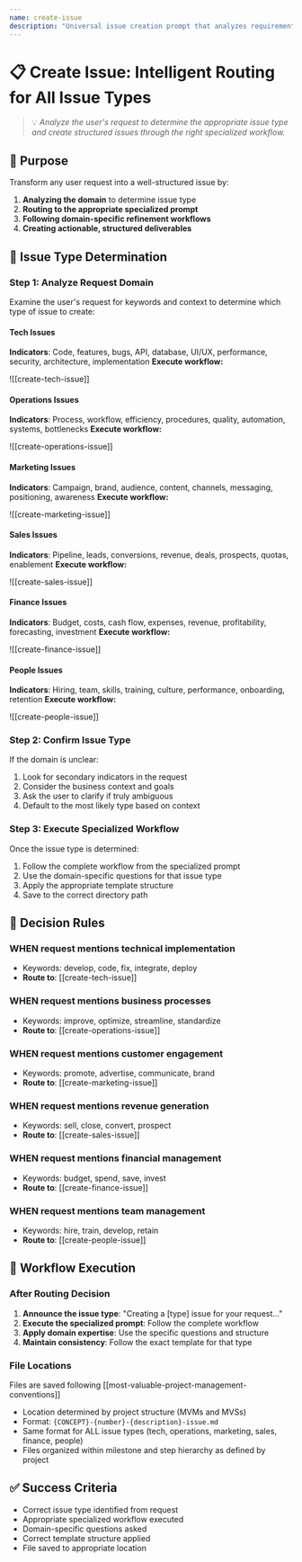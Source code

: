 ```yaml
---
name: create-issue
description: "Universal issue creation prompt that analyzes requirements to determine issue type (tech, operations, marketing, sales, finance, or people) and routes to the appropriate specialized prompt."
---
```


# 📋 Create Issue: Intelligent Routing for All Issue Types
> 💡 *Analyze the user's request to determine the appropriate issue type and create structured issues through the right specialized workflow.*

## 🎯 Purpose
Transform any user request into a well-structured issue by:
1. **Analyzing the domain** to determine issue type
2. **Routing to the appropriate specialized prompt**
3. **Following domain-specific refinement workflows**
4. **Creating actionable, structured deliverables**

## 🔄 Issue Type Determination

### Step 1: Analyze Request Domain
Examine the user's request for keywords and context to determine which type of issue to create:

#### Tech Issues
**Indicators**: Code, features, bugs, API, database, UI/UX, performance, security, architecture, implementation
**Execute workflow:**

![[create-tech-issue]]

#### Operations Issues  
**Indicators**: Process, workflow, efficiency, procedures, quality, automation, systems, bottlenecks
**Execute workflow:**

![[create-operations-issue]]

#### Marketing Issues
**Indicators**: Campaign, brand, audience, content, channels, messaging, positioning, awareness
**Execute workflow:**

![[create-marketing-issue]]

#### Sales Issues
**Indicators**: Pipeline, leads, conversions, revenue, deals, prospects, quotas, enablement
**Execute workflow:**

![[create-sales-issue]]

#### Finance Issues
**Indicators**: Budget, costs, cash flow, expenses, revenue, profitability, forecasting, investment
**Execute workflow:**

![[create-finance-issue]]

#### People Issues
**Indicators**: Hiring, team, skills, training, culture, performance, onboarding, retention
**Execute workflow:**

![[create-people-issue]]

### Step 2: Confirm Issue Type
If the domain is unclear:
1. Look for secondary indicators in the request
2. Consider the business context and goals
3. Ask the user to clarify if truly ambiguous
4. Default to the most likely type based on context

### Step 3: Execute Specialized Workflow
Once the issue type is determined:
1. Follow the complete workflow from the specialized prompt
2. Use the domain-specific questions for that issue type
3. Apply the appropriate template structure
4. Save to the correct directory path

## 📏 Decision Rules

### WHEN request mentions technical implementation
- Keywords: develop, code, fix, integrate, deploy
- **Route to**: [[create-tech-issue]]

### WHEN request mentions business processes
- Keywords: improve, optimize, streamline, standardize
- **Route to**: [[create-operations-issue]]

### WHEN request mentions customer engagement
- Keywords: promote, advertise, communicate, brand
- **Route to**: [[create-marketing-issue]]

### WHEN request mentions revenue generation
- Keywords: sell, close, convert, prospect
- **Route to**: [[create-sales-issue]]

### WHEN request mentions financial management
- Keywords: budget, spend, save, invest
- **Route to**: [[create-finance-issue]]

### WHEN request mentions team management
- Keywords: hire, train, develop, retain
- **Route to**: [[create-people-issue]]

## 🎯 Workflow Execution

### After Routing Decision
1. **Announce the issue type**: "Creating a [type] issue for your request..."
2. **Execute the specialized prompt**: Follow the complete workflow
3. **Apply domain expertise**: Use the specific questions and structure
4. **Maintain consistency**: Follow the exact template for that type

### File Locations
Files are saved following [[most-valuable-project-management-conventions]]
- Location determined by project structure (MVMs and MVSs)
- Format: `{CONCEPT}-{number}-{description}-issue.md`
- Same format for ALL issue types (tech, operations, marketing, sales, finance, people)
- Files organized within milestone and step hierarchy as defined by project

## ✅ Success Criteria
- Correct issue type identified from request
- Appropriate specialized workflow executed
- Domain-specific questions asked
- Correct template structure applied
- File saved to appropriate location
